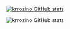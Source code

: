 [![krrozino GitHub stats](https://github-readme-stats.vercel.app/api?username=krrozino)](https://github.com/krrozino/github-readme-stats)

![krrozino GitHub stats](https://github-readme-stats.vercel.app/api?username=krrozino&count_private=true)
